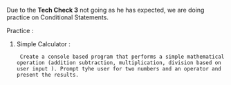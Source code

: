


Due to the **Tech Check 3** not going as he has expected, we are doing practice on Conditional Statements. 


Practice : 


1. Simple Calculator : 

		Create a console based program that performs a simple mathematical operation (addition subtraction, multiplication, division based on user input ). Prompt tyhe user for two numbers and an operator and present the results. 



